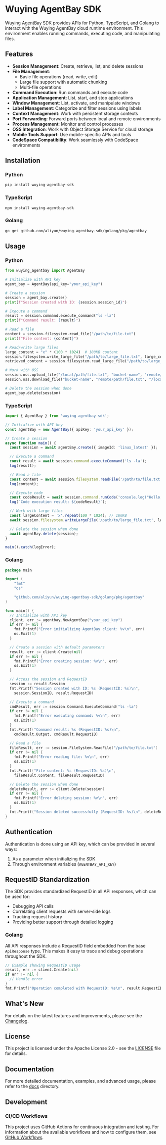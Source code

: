 # Wuying AgentBay SDK

Wuying AgentBay SDK provides APIs for Python, TypeScript, and Golang to interact with the Wuying AgentBay cloud runtime environment. This environment enables running commands, executing code, and manipulating files.

## Features

- **Session Management**: Create, retrieve, list, and delete sessions
- **File Management**:
  - Basic file operations (read, write, edit)
  - Large file support with automatic chunking
  - Multi-file operations
- **Command Execution**: Run commands and execute code
- **Application Management**: List, start, and stop applications
- **Window Management**: List, activate, and manipulate windows
- **Label Management**: Categorize and filter sessions using labels
- **Context Management**: Work with persistent storage contexts
- **Port Forwarding**: Forward ports between local and remote environments
- **Process Management**: Monitor and control processes
- **OSS Integration**: Work with Object Storage Service for cloud storage
- **Mobile Tools Support**: Use mobile-specific APIs and tools
- **CodeSpace Compatibility**: Work seamlessly with CodeSpace environments

## Installation

### Python

```bash
pip install wuying-agentbay-sdk
```

### TypeScript

```bash
npm install wuying-agentbay-sdk
```

### Golang

```bash
go get github.com/aliyun/wuying-agentbay-sdk/golang/pkg/agentbay
```

## Usage

### Python

```python
from wuying_agentbay import AgentBay

# Initialize with API key
agent_bay = AgentBay(api_key="your_api_key")

# Create a session
session = agent_bay.create()
print(f"Session created with ID: {session.session_id}")

# Execute a command
result = session.command.execute_command("ls -la")
print(f"Command result: {result}")

# Read a file
content = session.filesystem.read_file("/path/to/file.txt")
print(f"File content: {content}")

# Read/write large files
large_content = "x" * (100 * 1024)  # 100KB content
session.filesystem.write_large_file("/path/to/large_file.txt", large_content)
retrieved_content = session.filesystem.read_large_file("/path/to/large_file.txt")

# Work with OSS
session.oss.upload_file("/local/path/file.txt", "bucket-name", "remote/path/file.txt")
session.oss.download_file("bucket-name", "remote/path/file.txt", "/local/path/downloaded.txt")

# Delete the session when done
agent_bay.delete(session)
```

### TypeScript

```typescript
import { AgentBay } from 'wuying-agentbay-sdk';

// Initialize with API key
const agentBay = new AgentBay({ apiKey: 'your_api_key' });

// Create a session
async function main() {
  const session = await agentBay.create({ imageId: 'linux_latest' });

  // Execute a command
  const result = await session.command.executeCommand('ls -la');
  log(result);

  // Read a file
  const content = await session.filesystem.readFile('/path/to/file.txt');
  log(content);

  // Execute code
  const codeResult = await session.command.runCode('console.log("Hello, World!");', 'javascript');
  log(`Code execution result: ${codeResult}`);

  // Work with large files
  const largeContent = 'x'.repeat(100 * 1024); // 100KB
  await session.filesystem.writeLargeFile('/path/to/large_file.txt', largeContent);

  // Delete the session when done
  await agentBay.delete(session);
}

main().catch(logError);
```

### Golang

```go
package main

import (
	"fmt"
	"os"

	"github.com/aliyun/wuying-agentbay-sdk/golang/pkg/agentbay"
)

func main() {
  // Initialize with API key
  client, err := agentbay.NewAgentBay("your_api_key")
  if err != nil {
    fmt.Printf("Error initializing AgentBay client: %v\n", err)
    os.Exit(1)
  }

  // Create a session with default parameters
  result, err := client.Create(nil)
  if err != nil {
    fmt.Printf("Error creating session: %v\n", err)
    os.Exit(1)
  }

  // Access the session and RequestID
  session := result.Session
  fmt.Printf("Session created with ID: %s (RequestID: %s)\n", 
    session.SessionID, result.RequestID)

  // Execute a command
  cmdResult, err := session.Command.ExecuteCommand("ls -la")
  if err != nil {
    fmt.Printf("Error executing command: %v\n", err)
    os.Exit(1)
  }
  fmt.Printf("Command result: %s (RequestID: %s)\n", 
    cmdResult.Output, cmdResult.RequestID)

  // Read a file
  fileResult, err := session.FileSystem.ReadFile("/path/to/file.txt")
  if err != nil {
    fmt.Printf("Error reading file: %v\n", err)
    os.Exit(1)
  }
  fmt.Printf("File content: %s (RequestID: %s)\n", 
    fileResult.Content, fileResult.RequestID)

  // Delete the session when done
  deleteResult, err := client.Delete(session)
  if err != nil {
    fmt.Printf("Error deleting session: %v\n", err)
    os.Exit(1)
  }
  fmt.Printf("Session deleted successfully (RequestID: %s)\n", deleteResult.RequestID)
}
```

## Authentication

Authentication is done using an API key, which can be provided in several ways:

1. As a parameter when initializing the SDK
2. Through environment variables (`AGENTBAY_API_KEY`)

## RequestID Standardization

The SDK provides standardized RequestID in all API responses, which can be used for:

- Debugging API calls
- Correlating client requests with server-side logs
- Tracking request history
- Providing better support through detailed logging

### Golang

All API responses include a RequestID field embedded from the base `ApiResponse` type. This makes it easy to trace and debug operations throughout the SDK.

```go
// Example showing RequestID usage
result, err := client.Create(nil)
if err != nil {
  // Handle error
}
fmt.Printf("Operation completed with RequestID: %s\n", result.RequestID)
```

## What's New

For details on the latest features and improvements, please see the [Changelog](CHANGELOG.md).

## License

This project is licensed under the Apache License 2.0 - see the [LICENSE](LICENSE) file for details.

## Documentation

For more detailed documentation, examples, and advanced usage, please refer to the [docs](docs/) directory.

## Development

### CI/CD Workflows

This project uses GitHub Actions for continuous integration and testing. For information about the available workflows and how to configure them, see [GitHub Workflows](.github/WORKFLOWS.md).
